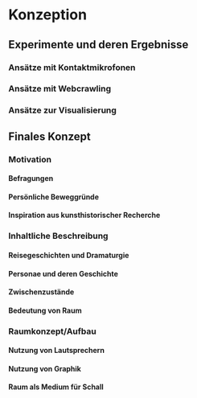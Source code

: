 

# Konzeption

## Experimente und deren Ergebnisse

### Ansätze mit Kontaktmikrofonen

### Ansätze mit Webcrawling

### Ansätze zur Visualisierung

## Finales Konzept

### Motivation

#### Befragungen

#### Persönliche Beweggründe

#### Inspiration aus kunsthistorischer Recherche

### Inhaltliche Beschreibung

#### Reisegeschichten und Dramaturgie

#### Personae und deren Geschichte

#### Zwischenzustände

#### Bedeutung von Raum

### Raumkonzept/Aufbau

#### Nutzung von Lautsprechern

#### Nutzung von Graphik

#### Raum als Medium für Schall

